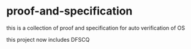 # proof-and-specification
this is a collection of proof and specification for auto verification of OS

this project now includes DFSCQ
